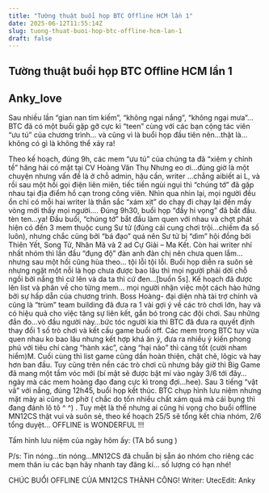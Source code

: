 ```yaml
---
title: "Tường thuật buổi họp BTC Offline HCM lần 1"
date: 2025-06-12T11:55:14Z
slug: tuong-thuat-buoi-hop-btc-offline-hcm-lan-1
draft: false
---
```


## Tường thuật buổi họp BTC Offline HCM lần 1

## Anky_love

Sau nhiều lần “gian nan tìm kiếm”, “không ngại nắng”, “không ngại mưa”… BTC đã có một buổi gặp gỡ cực kì “teen” cùng với các bạn cộng tác viên “ưu tú” của chương trình… và cũng vì là buổi họp đầu tiên nên…thật là… không có gì là không thể xảy ra!​ 
 
Theo kế hoạch, đúng 9h, các mem “ưu tú” của chúng ta đã “xiêm y chỉnh tề” hăng hái có mặt tại CV Hoàng Văn Thụ  Nhưng eo ơi…đúng giờ là một chuyện nhưng vấn đề là ở chỗ admin, hậu cần, writer ...chẳng aibiết ai L, và rồi sau một hồi gọi điện liên miên, tiếc tiền ngùi ngụi thì “chúng tớ” đã gặp nhau tại địa điểm hồ cạn trong công viên. Nhìn qua nhìn lại, mọi người đều ổn chỉ có mỗi hai writer là thần sắc “xám xịt” do chạy đi chạy lại đến mấy vòng mới thấy mọi người…. Đúng 9h30, buổi họp “đầy hi vọng” đã bắt đầu. tèn ten…ya!
Đầu buổi, “chúng tớ” bắt đầu làm quen với nhau và chợt phát hiện có đến 3 mem thuộc cung Sư tử (đúng cái cung chơi trội…chiếm đa số luôn), nhưng chắc cũng bởi “bá đạo” quá nên Sư tử bị “dìm” hội đồng bởi Thiên Yết, Song Tử, Nhân Mã và 2 ad Cự Giải – Ma Kết.
Còn hai writer nhí nhất nhóm thì lần đầu “đụng độ” đàn anh đàn chị nên chưa quen lắm… nhưng sau một hồi cũng hùa theo… tội lỗi tội lỗi. Buổi họp diễn ra suôn sẻ nhưng ngặt một nỗi là họp chưa được bao lâu thì mọi người phải dời chỗ ngồi bởi nắng thì cứ lên và da ta thì cứ đen…[buồn 5s].
Kế hoạch đã được lên list và phân về cho từng mem… mọi người nhận việc một cách hào hứng bởi sự hấp dẫn của chương trình. Boss Hoàng- đại diện nhà tài trợ chính và cũng là “trùm” team building  đã đưa ra 1 vài gợi ý về các trò chơi lớn, hay và có hiệu quả cho việc tăng sự liên kết, gắn bó trong các đội chơi. Sau những đắn đo…vò đầu người này…bức tóc người kia thì BTC đã đưa ra quyết định thay đổi 1 số trò chơi và kết cấu game buổi off. Các mem trong BTC tuy vừa quen nhau ko bao lâu nhưng kết hợp khá ăn ý, đưa ra nhiều ý kiến phong phú với tiêu chí càng “hành xác”, càng “hại não” thì càng tốt (cười nham hiểm)M. Cuối cùng thì list game cũng dần hoàn thiện, chặt chẽ, lôgic và hay hơn ban đầu. Tuy cũng trên nền các trò chơi cũ nhưng bây giờ thì Big Game đã mang một tầm vóc mới (bí mật sẽ được bật mí vào ngày 3/6 tới đây… ngày mà các mem hoàng đạo đang cực kì trong đợi…hee).
Sau 3 tiếng “vật vã” với nắng, đúng 12h45, buổi họp kết thúc. BTC chụp hình lưu niệm nhưng mặt mày ai cũng bơ phờ ( chắc do tốn nhiều chất xám quá mà cái bụng thì đang đánh lô tô ^ ^) . Tuy mệt là thế nhưng ai cũng hi vọng cho buổi offline MN12CS thật vui và suôn sẻ, theo kế hoạch 25/5 sẽ tổng kết chia nhóm, 2/6 tổng duyệt… OFFLINE is WONDERFUL !!!
 
Tấm hình lưu niệm của ngày hôm ấy: (TA bổ sung )
 
P/s: Tin nóng…tin nóng…MN12CS đã chuẫn bị sẵn áo nhóm cho riêng các mem thân iu  các bạn hãy nhanh tay đăng kí… số lượng có hạn nhé!
 
 
CHÚC BUỔI OFFLINE CỦA MN12CS THÀNH CÔNG!
Writer: Utec​Edit: Anky​